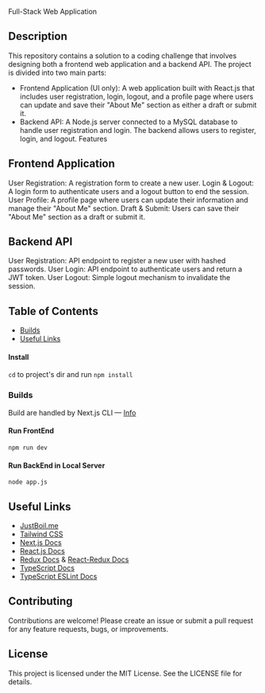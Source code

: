Full-Stack Web Application

## Description
This repository contains a solution to a coding challenge that involves designing both a frontend web application and a backend API. The project is divided into two main parts:

- Frontend Application (UI only): A web application built with React.js that includes user registration, login, logout, and a profile page where users can update and save their "About Me" section as either a draft or submit it.
- Backend API: A Node.js server connected to a MySQL database to handle user registration and login. The backend allows users to register, login, and logout.
Features

## Frontend Application
User Registration: A registration form to create a new user.
Login & Logout: A login form to authenticate users and a logout button to end the session.
User Profile: A profile page where users can update their information and manage their "About Me" section.
Draft & Submit: Users can save their "About Me" section as a draft or submit it.

## Backend API
User Registration: API endpoint to register a new user with hashed passwords.
User Login: API endpoint to authenticate users and return a JWT token.
User Logout: Simple logout mechanism to invalidate the session.

## Table of Contents

- [Builds](#builds)
- [Useful Links](#useful-links)

#### Install

`cd` to project's dir and run `npm install`

### Builds

Build are handled by Next.js CLI &mdash; [Info](https://nextjs.org/docs/api-reference/cli)

#### Run FrontEnd

```
npm run dev
```

#### Run BackEnd in Local Server

```
node app.js
```

## Useful Links

- [JustBoil.me](https://justboil.me/)
- [Tailwind CSS](https://tailwindcss.com/)
- [Next.js Docs](https://nextjs.org/docs/getting-started)
- [React.js Docs](https://reactjs.org/docs/getting-started.html)
- [Redux Docs](https://redux.js.org/introduction/getting-started) & [React-Redux Docs](https://react-redux.js.org/introduction/getting-started)
- [TypeScript Docs](https://www.typescriptlang.org/docs/)
- [TypeScript ESLint Docs](https://typescript-eslint.io/docs/)

## Contributing
Contributions are welcome! Please create an issue or submit a pull request for any feature requests, bugs, or improvements.

## License
This project is licensed under the MIT License. See the LICENSE file for details.
